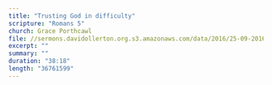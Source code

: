 ```yaml
---
title: "Trusting God in difficulty"
scripture: "Romans 5"
church: Grace Porthcawl
file: //sermons.davidollerton.org.s3.amazonaws.com/data/2016/25-09-2016.mp3
excerpt: ""
summary: ""
duration: "38:18"
length: "36761599"
---
```

